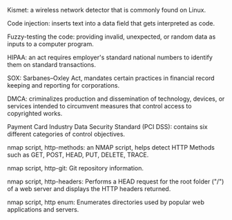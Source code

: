Kismet: a wireless network detector that is commonly found on Linux.

Code injection: inserts text into a data field that gets interpreted as code.

Fuzzy-testing the code: providing invalid, unexpected, or random data as inputs to a computer program.

HIPAA: an act  requires employer's standard national numbers to identify them on standard transactions.

SOX: Sarbanes–Oxley Act, mandates certain practices in financial record keeping and reporting for corporations.

DMCA: criminalizes production and dissemination of technology, devices, or services intended to circumvent measures that control access to copyrighted works.

Payment Card Industry Data Security Standard (PCI DSS): contains six different categories of control objectives.

nmap script, http-methods: an NMAP script, helps detect HTTP Methods such as GET, POST, HEAD, PUT, DELETE, TRACE.

nmap script, http-git: Git repository information.

nmap script, http-headers: Performs a HEAD request for the root folder ("/") of a web server and displays the HTTP headers returned.

nmap script, http enum: Enumerates directories used by popular web applications and servers.

